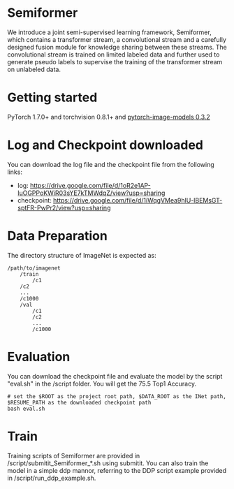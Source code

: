 # Semiformer 

We introduce a joint semi-supervised learning framework, Semiformer, which contains a transformer stream, a convolutional stream and a carefully designed fusion module for knowledge sharing between these streams. The convolutional stream is trained on limited labeled data and further used to generate pseudo labels to supervise the training of the transformer stream on unlabeled data.

# Getting started

PyTorch 1.7.0+ and torchvision 0.8.1+ and [pytorch-image-models 0.3.2](https://github.com/rwightman/pytorch-image-models)

# Log and Checkpoint downloaded

You can download the log file and the checkpoint file from the following links:

- log: https://drive.google.com/file/d/1oR2e1AP-luOGPPoKWiR03sYE7kTMWdqZ/view?usp=sharing
- checkpoint: https://drive.google.com/file/d/1iWqgVMea9hlU-lBEMsGT-sptFR-PwPr2/view?usp=sharing

# Data Preparation

The directory structure of ImageNet is expected as:

```
/path/to/imagenet
	/train
		/c1
    /c2
    ...
    /c1000
	/val
		/c1
		/c2
		...
		/c1000
```

# Evaluation

You can download the checkpoint file and evaluate the model by the script "eval.sh" in the /script folder. You will get the 75.5 Top1 Accuracy.

```
# set the $ROOT as the project root path, $DATA_ROOT as the INet path, $RESUME_PATH as the downloaded checkpoint path
bash eval.sh
```

# Train

Training scripts of Semiformer are provided in /script/submitit_Semiformer_*.sh using submitit. You can also train the model in a simple ddp mannor, referring to the DDP script example provided in /script/run_ddp_example.sh. 
